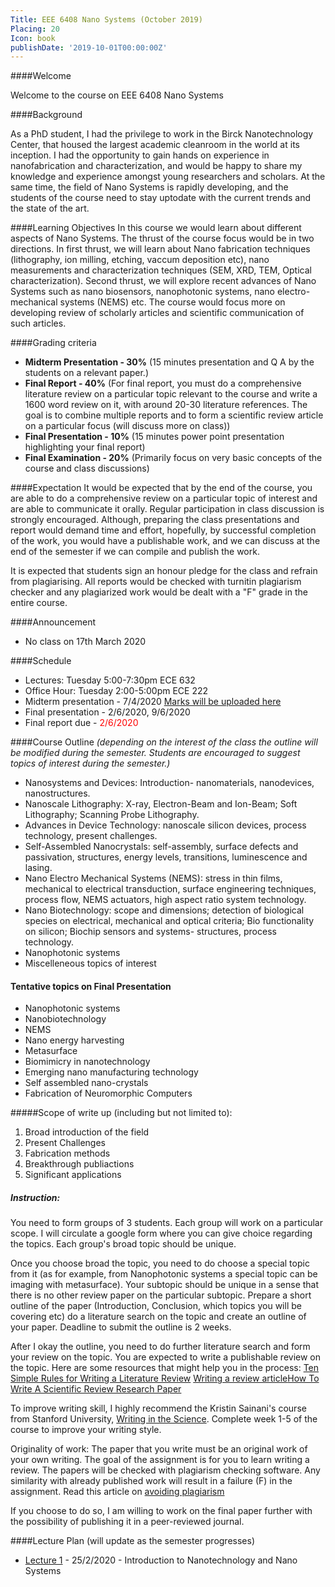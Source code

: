 ```yaml
---
Title: EEE 6408 Nano Systems (October 2019)
Placing: 20
Icon: book
publishDate: '2019-10-01T00:00:00Z'  
---
```


####Welcome

Welcome to the course on EEE 6408 Nano Systems

####Background

As a PhD student, I had the privilege to work in the Birck Nanotechnology Center, that housed the largest academic cleanroom in the world at its inception. I had the opportunity to gain hands on experience in nanofabrication and characterization, and would be happy to share my knowledge and experience amongst young researchers and scholars. At the same time, the field of Nano Systems is rapidly developing, and the students of the course need to stay uptodate with the current trends and the state of the art. 

####Learning Objectives
In this course we would learn about different aspects of Nano Systems. The thrust of the course focus would be in two directions. In first thrust, we will learn about Nano fabrication techniques (lithography, ion milling, etching, vaccum deposition etc), nano measurements and characterization techniques (SEM, XRD, TEM, Optical characterization). Second thrust, we will explore recent advances of Nano Systems such as nano biosensors, nanophotonic systems, nano electro-mechanical systems (NEMS) etc. The course would focus more on developing review  of scholarly articles and scientific communication of such articles.

####Grading criteria
* **Midterm Presentation - 30%** (15 minutes presentation and Q A by the students on a relevant paper.)
* **Final Report - 40%** (For final report, you must do a comprehensive literature review on a particular topic relevant to the course and write a 1600 word review on it, with around 20-30 literature references. The goal is to combine multiple reports and to form a scientific review article on a particular focus (will discuss more on class))
* **Final Presentation - 10%** (15 minutes power point presentation highlighting your final report)
* **Final Examination - 20%** (Primarily focus on very basic concepts of the course and class discussions)

####Expectation
It would be expected that by the end of the course, you are able to do a comprehensive review on a particular topic of interest and are able to communicate it orally. Regular participation in class discussion is strongly encouraged. Although, preparing the class presentations and report would demand time and effort, hopefully, by successful completion of the work, you would have a publishable work, and we can discuss at the end of the semester if we can compile and publish the work. 

It is expected that students sign an honour pledge for the class and refrain from plagiarising. All reports would be checked with turnitin plagiarism checker and any plagiarized work would be dealt with a "F" grade in the entire course. 


####Announcement 
* No class on 17th March 2020 

####Schedule
* Lectures: Tuesday 5:00-7:30pm ECE 632
* Office Hour: Tuesday 2:00-5:00pm ECE 222
* Midterm presentation - 7/4/2020 [Marks will be uploaded here](#)
* Final presentation - 2/6/2020, 9/6/2020
* Final report due - <span style="color:red">2/6/2020</span>


####Course Outline 
_(depending on the interest of the class the outline will be modified during the semester. Students are encouraged to suggest topics of interest during the semester.)_
* Nanosystems and Devices: Introduction- nanomaterials, nanodevices, nanostructures. 
* Nanoscale Lithography: X-ray, Electron-Beam and Ion-Beam; Soft Lithography; Scanning Probe Lithography. 
* Advances in Device Technology: nanoscale silicon devices, process technology, present challenges. 
* Self-Assembled Nanocrystals: self-assembly, surface defects and passivation, structures, energy levels, transitions, luminescence and lasing. 
* Nano Electro Mechanical Systems (NEMS): stress in thin films, mechanical to electrical transduction, surface engineering techniques, process flow, NEMS actuators, high aspect ratio system technology. 
* Nano Biotechnology: scope and dimensions; detection of biological species on electrical, mechanical and optical criteria; Bio functionality on silicon; Biochip sensors and systems- structures, process technology. 
* Nanophotonic systems
* Miscelleneous topics of interest

#### Tentative topics on Final Presentation
* Nanophotonic systems
* Nanobiotechnology
* NEMS
* Nano energy harvesting
* Metasurface
* Biomimicry in nanotechnology
* Emerging nano manufacturing technology 
* Self assembled nano-crystals
* Fabrication of Neuromorphic Computers

#####Scope of write up (including but not limited to):
1. Broad introduction of the field
2. Present Challenges
3. Fabrication methods
4. Breakthrough publiactions
5. Significant applications

##### Instruction:
You need to form groups of 3 students. Each group will work on a particular scope. I will circulate a google form where you can give choice regarding the topics. Each group's broad topic should be unique.

Once you choose broad the topic, you need to do choose a special topic from it (as for example, from Nanophotonic systems a special topic can be imaging with metasurface). Your subtopic should be unique in a sense that there is no other review paper on the particular subtopic. Prepare a short outline of the paper (Introduction, Conclusion, which topics you will be covering etc) do a literature search on the topic and create an outline of your paper. Deadline to submit the outline is 2 weeks. 

After I okay the outline, you need to do further literature search and form your review on the topic. You are expected to write a publishable review on the topic.  Here are some resources that might help you in the process:
[Ten Simple Rules for Writing a Literature Review](https://www.ncbi.nlm.nih.gov/pmc/articles/PMC3715443/)
[Writing a review article](https://authorservices.taylorandfrancis.com/writing-a-review-article/)[How To Write A Scientific Review Research Paper](https://www.forbes.com/sites/quora/2018/04/06/how-to-write-a-scientific-review-research-paper/#6d6694076c1b)

To improve writing skill, I highly recommend the Kristin Sainani's course from Stanford University, [Writing in the Science](https://www.coursera.org/learn/sciwrite/home/welcome). Complete week 1-5 of the course to improve your writing style. 

Originality of work: The paper that you write must be an original work of your own writing. The goal of the assignment is for you to learn writing a review. The papers will be checked with plagiarism checking software. Any similarity with already published work will result in a failure (F) in the assignment. Read this article on [avoiding plagiarism](https://www.plagiarism.org/article/preventing-plagiarism-when-writing)

If you choose to do so, I am willing to work on the final paper further with the possibility of publishing it in a peer-reviewed journal. 


####Lecture Plan (will update as the semester progresses)
* [Lecture 1](#) - 25/2/2020 - Introduction to Nanotechnology and Nano Systems
